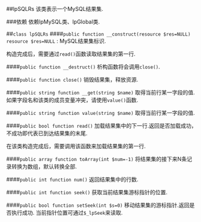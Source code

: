 ##lpSQLRs
该类表示一个MySQL结果集.

###依赖
依赖lpMySQL类、lpGlobal类.

##`class lpSQLRs`
####`public function __construct(resource $res=NULL)`
`resource $res=NULL` : MySQL结果集标识.

构造完成后，需要通过`read()`函数读取结果集的第一行.

####`public function __destruct()`
析构函数将会调用`close()`.

####`public function close()`
销毁结果集，释放资源.

####`public string function __get(string $name)`
取得当前行某一字段的值.如果字段名和该类的成员变量冲突，请使用`value()`函数.

####`public string function value(string $name)`
取得当前行某一字段的值.

####`public bool function read()`
加载结果集中的下一行.返回是否加载成功，不成功即代表已到达结果集的末尾.

在该类构造完成后，需要调用该函数来加载结果集的第一行.

####`public array function toArray(int $num=-1)`
将结果集的接下来N条记录转换为数组，默认转换全部.

####`public int function num()`
返回结果集中的行数.

####`public int function seek()`
获取当前结果集游标指针的位置.

####`public bool function setSeek(int $s=0)`
移动结果集的游标指针.返回是否执行成功.
当前指针位置可通过`$_lpSeek`来读取.
